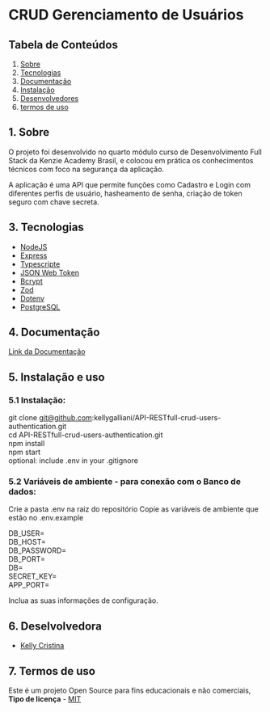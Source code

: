 # CRUD Gerenciamento de Usuários

<h2>Tabela de Conteúdos</h2>

1. [ Sobre ](#sobre)
2. [ Tecnologias](#techs)
3. [ Documentação ](#documentacao)
4. [ Instalação ](#install)
5. [ Desenvolvedores ](#devs)
6. [ termos de uso ](#termos)

<a name="sobre"></a>

## 1. Sobre

O projeto foi desenvolvido no quarto módulo curso de Desenvolvimento Full Stack da Kenzie Academy Brasil, e colocou em prática os conhecimentos técnicos com foco na segurança da aplicação. 

A aplicação é uma API que permite funções como Cadastro e Login com diferentes perfis de usuário, hasheamento de senha, criação de token seguro com chave secreta.

<a name="links"></a>

<a name="techs"></a>

## 3. Tecnologias

- <a name="nodeJS" href="https://docs.nodejs.org/en/docs/" target="_blank">NodeJS</a>
- <a name="express" href="https://expressjs.com/pt-br/starter/installing.html" target="_blank">Express</a>
- <a name="Typescript" href="https://www.typescriptlang.org/docs/" target="_blank">Typescripte</a>
- <a name="jsonwebtoken" href="https://www.npmjs.com/package/jsonwebtoken" target="_blank">JSON Web Token</a>
- <a name="bcrypt" href="https://www.npmjs.com/package/bcrypt" target="_blank">Bcrypt</a>
- <a name="zod" href="https://zod.dev/" target="_blank">Zod</a>
- <a name="dotenv" href="https://www.npmjs.com/package/dotenv" target="_blank">Dotenv</a>
- <a name="postgreSQL" href="https://www.postgresql.org/docs/" target="_blank">PostgreSQL</a>

<a name="documentacao"></a>

## 4. Documentação

<a name="doc" href="https://doc-api-adm.vercel.app/" target="_blank">Link da Documentação</a>

<a name="install"></a>

## 5. Instalação e uso

### 5.1 Instalação:

git clone git@github.com:kellygalliani/API-RESTfull-crud-users-authentication.git
<br>
cd API-RESTfull-crud-users-authentication.git
<br>
npm install
<br>
npm start
<br>
optional: include .env in your .gitignore

### 5.2 Variáveis de ambiente - para conexão com o Banco de dados:

Crie a pasta .env na raiz do repositório
Copie as variáveis de ambiente que estão no .env.example
  
  DB_USER=
  <br>
  DB_HOST=
  <br>
  DB_PASSWORD=
  <br>
  DB_PORT=
  <br>
  DB=
  <br>
  SECRET_KEY=
  <br>
  APP_PORT=

Inclua as suas informações de configuração.

<a name="devs"></a>

## 6. Deselvolvedora

- <a name="kelly" href="" target="_blank">Kelly Cristina</a>

<a name="termos"></a>

## 7. Termos de uso

Este é um projeto Open Source para fins educacionais e não comerciais, **Tipo de licença** - <a name="mit" href="https://opensource.org/licenses/MIT" target="_blank">MIT</a>
